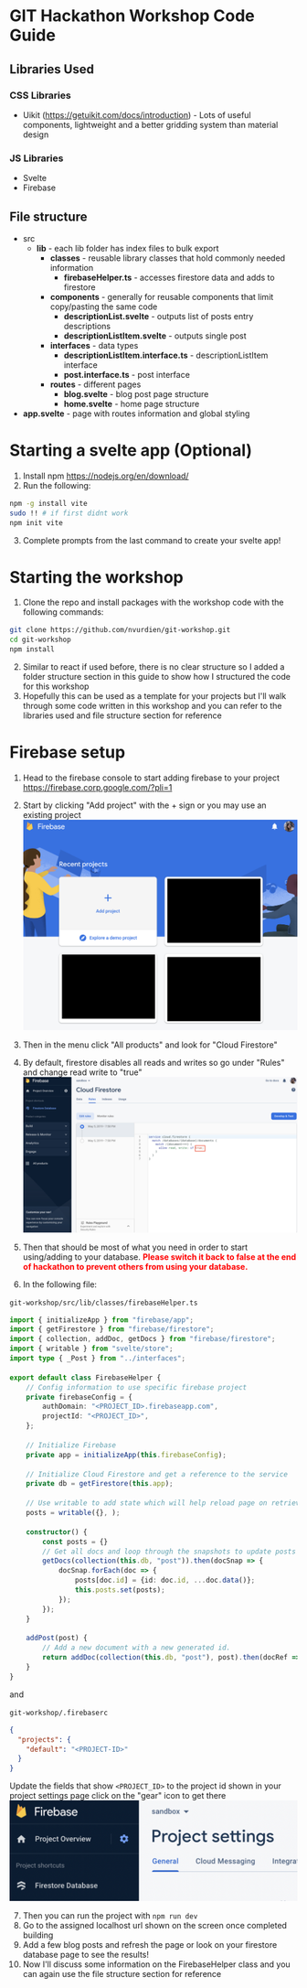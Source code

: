 # GIT Hackathon Workshop Code Guide
## Libraries Used
### CSS Libraries
  * Uikit (https://getuikit.com/docs/introduction) - Lots of useful components, lightweight and a better gridding system than material design
### JS Libraries
  * Svelte
  * Firebase

## File structure
* src
  * **lib** - each lib folder has index files to bulk export
    * **classes** - reusable library classes that hold commonly needed information
      * **firebaseHelper.ts** - accesses firestore data and adds to firestore
    * **components** - generally for reusable components that limit copy/pasting the same code 
      * **descriptionList.svelte** - outputs list of posts entry descriptions
      * **descriptionListItem.svelte** - outputs single post
    * **interfaces** - data types
      * **descriptionListItem.interface.ts** - descriptionListItem interface 
      * **post.interface.ts** - post interface
    * **routes** - different pages
      * **blog.svelte** - blog post page structure
      * **home.svelte** - home page structure
* **app.svelte** - page with routes information and global styling

# Starting a svelte app (Optional)
1. Install npm https://nodejs.org/en/download/
2. Run the following:
```sh
npm -g install vite
sudo !! # if first didnt work
npm init vite
```

3. Complete prompts from the last command to create your svelte app!

# Starting the workshop
1. Clone the repo and install packages with the workshop code with the following commands:
```sh
git clone https://github.com/nvurdien/git-workshop.git
cd git-workshop
npm install
```

2. Similar to react if used before, there is no clear structure so I added a folder structure section in this guide to show how I structured the code for this workshop
3. Hopefully this can be used as a template for your projects but I'll walk through some code written in this workshop and you can refer to the libraries used and file structure section for reference

# Firebase setup
1. Head to the firebase console to start adding firebase to your project https://firebase.corp.google.com/?pli=1
2. Start by clicking "Add project" with the + sign or you may use an existing project
![Firebase project list](/images/project_list.png)

3. Then in the menu click "All products" and look for "Cloud Firestore"
4. By default, firestore disables all reads and writes so go under "Rules" and change read write to "true"
![Firestore with rules set to true to allow read/write](/images/firestore.png)

5. Then that should be most of what you need in order to start using/adding to your database. <b style="color:red">Please switch it back to false at the end of hackathon to prevent others from using your database.</b>
6. In the following file:

`git-workshop/src/lib/classes/firebaseHelper.ts`
```typescript
import { initializeApp } from "firebase/app";
import { getFirestore } from "firebase/firestore";
import { collection, addDoc, getDocs } from "firebase/firestore"; 
import { writable } from "svelte/store";
import type { _Post } from "../interfaces";

export default class FirebaseHelper {
    // Config information to use specific firebase project
    private firebaseConfig = {
        authDomain: "<PROJECT_ID>.firebaseapp.com",
        projectId: "<PROJECT_ID>",
    };
    
    // Initialize Firebase
    private app = initializeApp(this.firebaseConfig);
    
    // Initialize Cloud Firestore and get a reference to the service
    private db = getFirestore(this.app);

    // Use writable to add state which will help reload page on retrieval of posts
    posts = writable({}, );

    constructor() {
        const posts = {}
        // Get all docs and loop through the snapshots to update posts dictionary
        getDocs(collection(this.db, "post")).then(docSnap => {
            docSnap.forEach(doc => {
                posts[doc.id] = {id: doc.id, ...doc.data()};
                this.posts.set(posts);
            });
        });
    }

    addPost(post) {
        // Add a new document with a new generated id.
        return addDoc(collection(this.db, "post"), post).then(docRef => docRef.id);
    }
}
```
and

`git-workshop/.firebaserc`
```json
{
  "projects": {
    "default": "<PROJECT-ID>"
  }
}
```

Update the fields that show `<PROJECT_ID>` to the project id shown in your project settings page click on the "gear" icon to get there
![Project settings page on the general tab](/images/settings.png)

7. Then you can run the project with `npm run dev`
8. Go to the assigned localhost url shown on the screen once completed building
9. Add a few blog posts and refresh the page or look on your firestore database page to see the results!
10. Now I'll discuss some information on the FirebaseHelper class and you can again use the file structure section for reference
